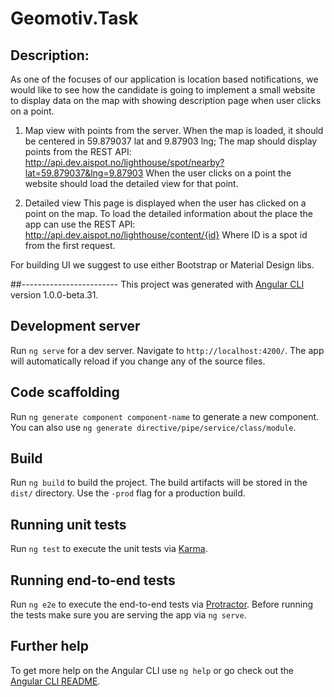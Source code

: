 # Geomotiv.Task
## Description: 
As one of the focuses of our application is location based notifications, we would like to see how the candidate is going to implement a small website to display data on the map with showing description page when user clicks on a point. 

1. Map view with points from the server.
When the map is loaded, it should be centered in 59.879037 lat and 9.87903 lng;
The map should display points from the REST API:
http://api.dev.aispot.no/lighthouse/spot/nearby?lat=59.879037&lng=9.87903
When the user clicks on a point the website should load the detailed view for that point. 

2. Detailed view
This page is displayed when the user has clicked on a point on the map.
To load the detailed information about the place the app can use the REST API: 
http://api.dev.aispot.no/lighthouse/content/{id}
Where ID is a spot id from the first request.

For building UI we suggest to use either Bootstrap or Material Design libs.

##------------------------
This project was generated with [Angular CLI](https://github.com/angular/angular-cli) version 1.0.0-beta.31.

## Development server
Run `ng serve` for a dev server. Navigate to `http://localhost:4200/`. The app will automatically reload if you change any of the source files.

## Code scaffolding

Run `ng generate component component-name` to generate a new component. You can also use `ng generate directive/pipe/service/class/module`.

## Build

Run `ng build` to build the project. The build artifacts will be stored in the `dist/` directory. Use the `-prod` flag for a production build.

## Running unit tests

Run `ng test` to execute the unit tests via [Karma](https://karma-runner.github.io).

## Running end-to-end tests

Run `ng e2e` to execute the end-to-end tests via [Protractor](http://www.protractortest.org/).
Before running the tests make sure you are serving the app via `ng serve`.

## Further help

To get more help on the Angular CLI use `ng help` or go check out the [Angular CLI README](https://github.com/angular/angular-cli/blob/master/README.md).
